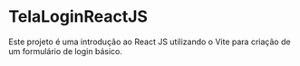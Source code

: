 # TelaLoginReactJS
Este projeto é uma introdução ao React JS utilizando o Vite para criação de um formulário de login básico.
